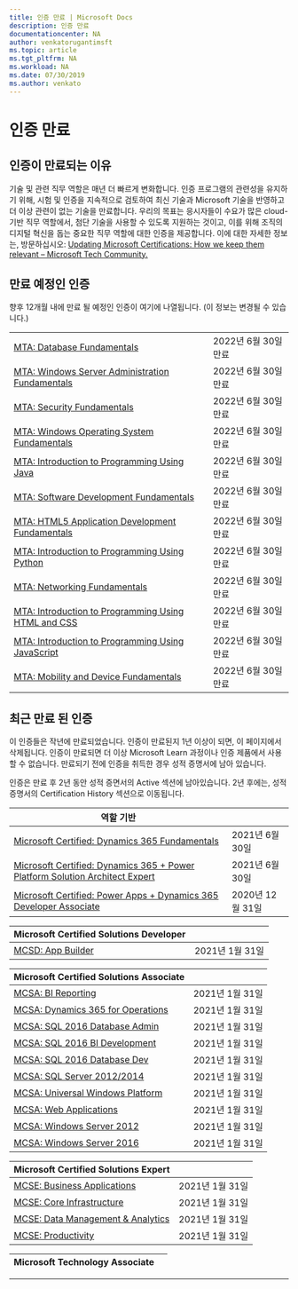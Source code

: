 ```yaml
---
title: 인증 만료 | Microsoft Docs
description: 인증 만료
documentationcenter: NA
author: venkatorugantimsft
ms.topic: article
ms.tgt_pltfrm: NA
ms.workload: NA
ms.date: 07/30/2019
ms.author: venkato
---
```

# 인증 만료

## 인증이 만료되는 이유

기술 및 관련 직무 역할은 매년 더 빠르게 변화합니다. 인증 프로그램의 관련성을 유지하기 위해, 시험 및 인증을 지속적으로 검토하여 최신 기술과 Microsoft 기술을 반영하고 더 이상 관련이 없는 기술을 만료합니다. 우리의 목표는 응시자들이 수요가 많은 cloud-기반 직무 역할에서, 첨단 기술을 사용할 수 있도록 지원하는 것이고, 이를 위해 조직의 디지털 혁신을 돕는 중요한 직무 역할에 대한 인증을 제공합니다. 이에 대한 자세한 정보는, 방문하십시오: [Updating Microsoft Certifications: How we keep them relevant – Microsoft Tech Community.](https://techcommunity.microsoft.com/t5/microsoft-learn-blog/updating-microsoft-certifications-how-we-keep-them-relevant/ba-p/1469425)

## 만료 예정인 인증

향후 12개월 내에 만료 될 예정인 인증이 여기에 나열됩니다. (이 정보는 변경될 수 있습니다.)

|                                             |                    |
| ---------------------------------------------------------------------------------- | ------------------ |
| [MTA: Database Fundamentals](/learn/certifications/mta-database-fundamentals) | 2022년 6월 30일 만료 |
| [MTA: Windows Server Administration Fundamentals](/learn/certifications/mta-windows-server-administration-fundamentals) | 2022년 6월 30일 만료 |
| [MTA: Security Fundamentals](/learn/certifications/mta-security-fundamentals) | 2022년 6월 30일 만료 |
| [MTA: Windows Operating System Fundamentals](/learn/certifications/mta-windows-operating-system-fundamentals) | 2022년 6월 30일 만료 |
| [MTA: Introduction to Programming Using Java](/learn/certifications/mta-introduction-to-programming-using-java) | 2022년 6월 30일 만료 |
| [MTA: Software Development Fundamentals](/learn/certifications/mta-software-development-fundamentals) | 2022년 6월 30일 만료 |
| [MTA: HTML5 Application Development Fundamentals](/learn/certifications/mta-html5-application-development-fundamentals) | 2022년 6월 30일 만료 |
| [MTA: Introduction to Programming Using Python](/learn/certifications/mta-introduction-to-programming-using-python) | 2022년 6월 30일 만료 |
| [MTA: Networking Fundamentals](/learn/certifications/mta-networking-fundamentals) | 2022년 6월 30일 만료 |
| [MTA: Introduction to Programming Using HTML and CSS](/learn/certifications/mta-introduction-to-programming-using-html-and-css) | 2022년 6월 30일 만료 |
| [MTA: Introduction to Programming Using JavaScript](/learn/certifications/mta-introduction-to-programming-using-javascript) | 2022년 6월 30일 만료 |
| [MTA: Mobility and Device Fundamentals](/learn/certifications/mta-mobility-and-device-fundamentals) | 2022년 6월 30일 만료 |

## 최근 만료 된 인증 

이 인증들은 작년에 만료되었습니다. 인증이 만료된지 1년 이상이 되면, 이 페이지에서 삭제됩니다. 인증이 만료되면 더 이상 Microsoft Learn 과정이나 인증 제품에서 사용할 수 없습니다. 만료되기 전에 인증을 취득한 경우 성적 증명서에 남아 있습니다.

인증은 만료 후 2년 동안 성적 증면서의 Active 섹션에 남아있습니다. 2년 후에는, 성적 증명서의 Certification History 섹션으로 이동됩니다. 

| 역할 기반                                                                         |                    |
| ---------------------------------------------------------------------------------- | ------------------ |
| [Microsoft Certified: Dynamics 365 Fundamentals](/learn/certifications/d365-fundamentals) | 2021년 6월 30일 |
| [Microsoft Certified: Dynamics 365 + Power Platform Solution Architect Expert](/learn/certifications/power-apps-and-d365-solution-architect-expert) | 2021년 6월 30일 |
| [Microsoft Certified: Power Apps + Dynamics 365 Developer Associate](/learn/certifications/power-apps-and-d365-developer-associate) | 2020년 12월 31일 |

| Microsoft Certified Solutions Developer                                            |                    |
| ---------------------------------------------------------------------------------- | ------------------ |
| [MCSD: App Builder](/learn/certifications/mcsd-app-builder-certification)          | 2021년 1월 31일 |

| Microsoft Certified Solutions Associate                                            |                    |
| ---------------------------------------------------------------------------------- | ------------------ |
| [MCSA: BI Reporting](/learn/certifications/mcsa-bi-reporting)                      | 2021년 1월 31일 |
| [MCSA: Dynamics 365 for Operations](/learn/certifications/mcsa-microsoft-dynamics-365-for-operations) | 2021년 1월 31일 |
| [MCSA: SQL 2016 Database Admin](/learn/certifications/mcsa-sql2016-database-administration-certification) | 2021년 1월 31일 |
| [MCSA: SQL 2016 BI Development](/learn/certifications/mcsa-sql2016-business-intelligence-certification) | 2021년 1월 31일 |
| [MCSA: SQL 2016 Database Dev](/learn/certifications/mcsa-sql2016-database-development-certification) | 2021년 1월 31일 |
| [MCSA: SQL Server 2012/2014](/learn/certifications/mcsa-sql-certification)         | 2021년 1월 31일 |
| [MCSA: Universal Windows Platform](/learn/certifications/mcsa-universal-windows-platform) | 2021년 1월 31일 |
| [MCSA: Web Applications](/learn/certifications/mcsa-web-applications-certification) | 2021년 1월 31일 |
| [MCSA: Windows Server 2012](/learn/certifications/mcsa-windows-server-certification) | 2021년 1월 31일 |
| [MCSA: Windows Server 2016](/learn/certifications/mcsa-windows-server-2016-certification) | 2021년 1월 31일 |

| Microsoft Certified Solutions Expert                                               |                    |
| ---------------------------------------------------------------------------------- | ------------------ |
| [MCSE: Business Applications](/learn/certifications/mcse-business-applications)    | 2021년 1월 31일|
| [MCSE: Core Infrastructure](/learn/certifications/mcse-core-infrastructure)        | 2021년 1월 31일 |
| [MCSE: Data Management & Analytics](/learn/certifications/mcse-data-management-analytics) | 2021년 1월 31일 |
| [MCSE: Productivity](/learn/certifications/mcse-productivity-certification)        | 2021년 1월 31일 |

| Microsoft Technology Associate                                                     |                    |
| ---------------------------------------------------------------------------------- | ------------------ |
___

